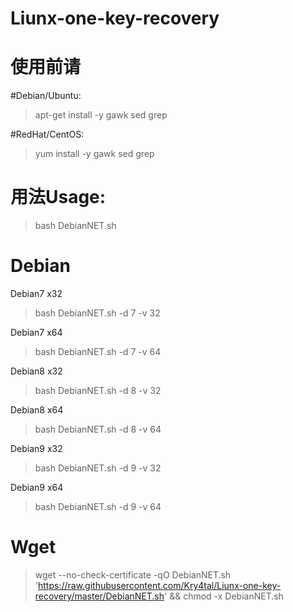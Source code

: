 # Liunx-one-key-recovery
# 使用前请
#Debian/Ubuntu:
> apt-get install -y gawk sed grep
 
 
#RedHat/CentOS:
> yum install -y gawk sed grep
# 用法Usage:
> bash DebianNET.sh
# Debian
Debian7 x32
> bash DebianNET.sh -d 7 -v 32

Debian7 x64
> bash DebianNET.sh -d 7 -v 64

Debian8 x32
> bash DebianNET.sh -d 8 -v 32

Debian8 x64
> bash DebianNET.sh -d 8 -v 64

Debian9 x32
> bash DebianNET.sh -d 9 -v 32

Debian9 x64
> bash DebianNET.sh -d 9 -v 64

# Wget
> wget --no-check-certificate -qO DebianNET.sh 'https://raw.githubusercontent.com/Kry4tal/Liunx-one-key-recovery/master/DebianNET.sh' && chmod -x DebianNET.sh
